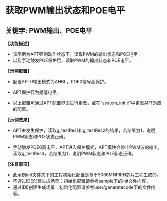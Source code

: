 # 获取PWM输出状态和POE电平
## 关键字: PWM输出、POE电平

**【功能描述】**
+ 该示例为APT强制动作状态下，读取PWM的输出状态和POE电平；
+ 以及手动触发POE保护后，读取PWM的输出状态和POE电平。

**【示例配置】**
+ 配置APT0输出模式为AHBL，POE0信号高保护。

+ APT保护行为是低电平。

+ 以上配置可通过APT配置界面进行更改，或在“system_init.c”中更改APT对应的配置。

**【示例效果】**
+ APT未发生保护，读取g_testRes1和g_testRes2的结果，若结果为1，说明PWM状态和POE状态正确。

+ 手动触发POE0高电平，APT进入保护模式，APT模块会停止PWM波的输出，读取g_testRes3，若结果为1，说明PWM状态和POE状态正确。
 
**【注意事项】**
+ 此示例init文件夹下的工程初始化配置是基于3066MNPIRH芯片工程生成的。
+ 不通过IDE创建生成场景：初始化配置请参考sample下的init文件内容。
+ 通过IDE创建生成场景：初始化配置请参考user/generatecode下的文件内容。